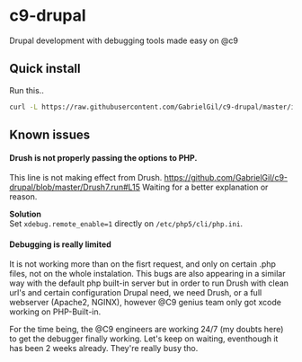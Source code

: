 # c9-drupal
Drupal development with debugging tools made easy on @c9

## Quick install
Run this..    
``` sh
curl -L https://raw.githubusercontent.com/GabrielGil/c9-drupal/master/install.sh | bash
```

## Known issues
#### Drush is not properly passing the options to PHP.
This line is not making effect from Drush.
https://github.com/GabrielGil/c9-drupal/blob/master/Drush7.run#L15
Waiting for a better explanation or reason.

**Solution**    
Set `xdebug.remote_enable=1` directly on `/etc/php5/cli/php.ini`.

#### Debugging is really limited
It is not working more than on the fisrt request, and only on certain .php files, not on the whole instalation. This bugs are also appearing in a similar way with the default php built-in server but in order to run Drush with clean url's and certain configuration Drupal need, we need Drush, or a full webserver (Apache2, NGINX), however @C9 genius team only got xcode working on PHP-Built-in.

For the time being, the @C9 engineers are working 24/7 (my doubts here) to get the debugger finally working. Let's keep on waiting, eventhough it has been 2 weeks already. They're really busy tho.
